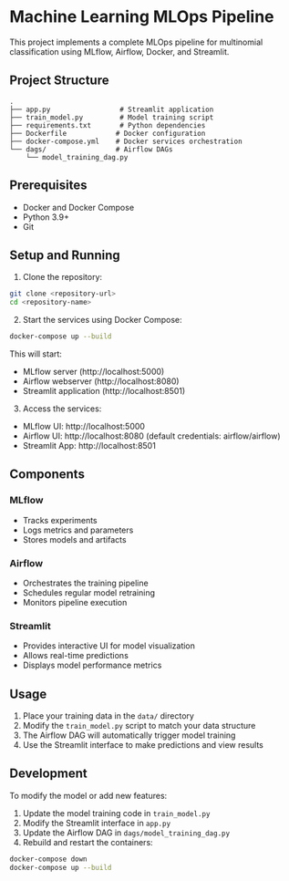 # Machine Learning MLOps Pipeline

This project implements a complete MLOps pipeline for multinomial classification using MLflow, Airflow, Docker, and Streamlit.

## Project Structure

```
.
├── app.py                 # Streamlit application
├── train_model.py         # Model training script
├── requirements.txt       # Python dependencies
├── Dockerfile            # Docker configuration
├── docker-compose.yml    # Docker services orchestration
└── dags/                 # Airflow DAGs
    └── model_training_dag.py
```

## Prerequisites

- Docker and Docker Compose
- Python 3.9+
- Git

## Setup and Running

1. Clone the repository:
```bash
git clone <repository-url>
cd <repository-name>
```

2. Start the services using Docker Compose:
```bash
docker-compose up --build
```

This will start:
- MLflow server (http://localhost:5000)
- Airflow webserver (http://localhost:8080)
- Streamlit application (http://localhost:8501)

3. Access the services:
- MLflow UI: http://localhost:5000
- Airflow UI: http://localhost:8080 (default credentials: airflow/airflow)
- Streamlit App: http://localhost:8501

## Components

### MLflow
- Tracks experiments
- Logs metrics and parameters
- Stores models and artifacts

### Airflow
- Orchestrates the training pipeline
- Schedules regular model retraining
- Monitors pipeline execution

### Streamlit
- Provides interactive UI for model visualization
- Allows real-time predictions
- Displays model performance metrics

## Usage

1. Place your training data in the `data/` directory
2. Modify the `train_model.py` script to match your data structure
3. The Airflow DAG will automatically trigger model training
4. Use the Streamlit interface to make predictions and view results

## Development

To modify the model or add new features:

1. Update the model training code in `train_model.py`
2. Modify the Streamlit interface in `app.py`
3. Update the Airflow DAG in `dags/model_training_dag.py`
4. Rebuild and restart the containers:
```bash
docker-compose down
docker-compose up --build
```

